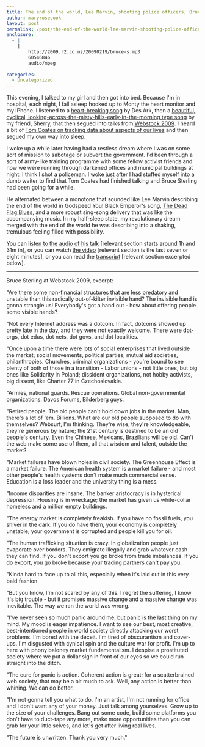 ```yaml
---
title: The end of the world, Lee Marvin, shooting police officers, Bruce Sterling and Godspeed You! Black Emperor
author: maryrosecook
layout: post
permalink: /post/the-end-of-the-world-lee-marvin-shooting-police-officers-bruce-sterling-and-godspeed-you-black-emperor-2
enclosure:
  - |
    |
        http://2009.r2.co.nz/20090219/bruce-s.mp3
        60546846
        audio/mpeg
        
categories:
  - Uncategorized
---
```

This evening, I talked to my girl and then got into bed. Because I'm in hospital, each night, I fall asleep hooked up to Monty the heart monitor and my iPhone. I listened to a [heart-breaking song][1] by Des Ark, then a [beautiful, cyclical, looking-across-the-misty-hills-early-in-the-morning type song][2] by my friend, Sherry, that then segued into talks from [Webstock 2009][3]. I heard a bit of [Tom Coates on tracking data about aspects of our lives][4] and then segued my own way into sleep.

I woke up a while later having had a restless dream where I was on some sort of mission to sabotage or subvert the government. I'd been through a sort of army-like training programme with some fellow activist friends and now we were running through darkened offices and municipal buildings at night. I think I shot a policeman. I woke just after I had stuffed myself into a dumb waiter to find that Tom Coates had finished talking and Bruce Sterling had been going for a while.

He alternated between a monotone that sounded like Lee Marvin describing the end of the world in Godspeed You! Black Emperor's song, [The Dead Flag Blues][5], and a more robust sing-song delivery that was like the accompanying music. In my half-sleep state, my revolutionary dream merged with the end of the world he was describing into a shaking, tremulous feeling filled with possibility.

You can [listen to the audio of his talk][6] [relevant section starts around 1h and 31m in], or you can watch [][7][the video][8] [relevant section is the last seven or eight minutes], or you can read the [transcript][9] [relevant section excerpted below].

* * *

Bruce Sterling at Webstock 2009, excerpt:

"Are there some non-financial structures that are less predatory and unstable than this radically out-of-kilter invisible hand? The invisible hand is gonna strangle us! Everybody's got a hand out - how about offering people some visible hands?

"Not every Internet address was a dotcom. In fact, dotcoms showed up pretty late in the day, and they were not exactly welcome. There were dot-orgs, dot edus, dot nets, dot govs, and dot localities.

"Once upon a time there were lots of social enterprises that lived outside the market; social movements, political parties, mutual aid societies, philanthropies. Churches, criminal organizations - you're bound to see plenty of both of those in a transition - Labor unions - not little ones, but big ones like Solidarity in Poland; dissident organizations, not hobby activists, big dissent, like Charter 77 in Czechoslovakia.

"Armies, national guards. Rescue operations. Global non-governmental organizations. Davos Forums, Bilderberg guys.

"Retired people. The old people can't hold down jobs in the market. Man, there's a lot of 'em. Billions. What are our old people supposed to do with themselves? Websurf, I'm thinking. They're wise, they're knowledgeable, they're generous by nature; the 21st century is destined to be an old people's century. Even the Chinese, Mexicans, Brazilians will be old. Can't the web make some use of them, all that wisdom and talent, outside the market?

"Market failures have blown holes in civil society. The Greenhouse Effect is a market failure. The American health system is a market failure - and most other people's health systems don't make much commercial sense. Education is a loss leader and the university thing is a mess.

"Income disparities are insane. The banker aristocracy is in hysterical depression. Housing is in wreckage; the market has given us white-collar homeless and a million empty buildings.

"The energy market is completely freakish. If you have no fossil fuels, you shiver in the dark. If you do have them, your economy is completely unstable, your government is corrupted and people kill you for oil.

"The human trafficking situation is crazy. In globalization people just evaporate over borders. They emigrate illegally and grab whatever cash they can find. If you don't export you go broke from trade imbalances. If you do export, you go broke because your trading partners can't pay you.

"Kinda hard to face up to all this, especially when it's laid out in this very bald fashion.

"But you know, I'm not scared by any of this. I regret the suffering, I know it's big trouble - but it promises massive change and a massive change was inevitable. The way we ran the world was wrong.

"I've never seen so much panic around me, but panic is the last thing on my mind. My mood is eager impatience. I want to see our best, most creative, best-intentioned people in world society directly attacking our worst problems. I'm bored with the deceit. I'm tired of obscurantism and cover-ups. I'm disgusted with cynical spin and the culture war for profit. I'm up to here with phony baloney market fundamentalism. I despise a prostituted society where we put a dollar sign in front of our eyes so we could run straight into the ditch.

"The cure for panic is action. Coherent action is great; for a scatterbrained web society, that may be a bit much to ask. Well, any action is better than whining. We can do better.

"I'm not gonna tell you what to do. I'm an artist, I'm not running for office and I don't want any of your money. Just talk among yourselves. Grow up to the size of your challenges. Bang out some code, build some platforms you don't have to duct-tape any more, make more opportunities than you can grab for your little selves, and let's get after living real lives.

"The future is unwritten. Thank you very much."

 [1]: http://maryrosecook.playmary.com/track/desark_mysaddleiswaitingcmonjustonit
 [2]: http://maryrosecook.playmary.com/track/musicforone_forwardsandback
 [3]: http://www.webstock.org.nz/talks/events/webstock-09/
 [4]: http://vimeo.com/5102055
 [5]: http://maryrosecook.playmary.com/track/godspeedyoublackemperor_thedeadflagblues
 [6]: http://2009.r2.co.nz/20090219/bruce-s.mp3
 [7]: http://
 [8]: http://vimeo.com/4955251
 [9]: http://www.wired.com/beyond_the_beyond/2009/03/what-bruce-ster/